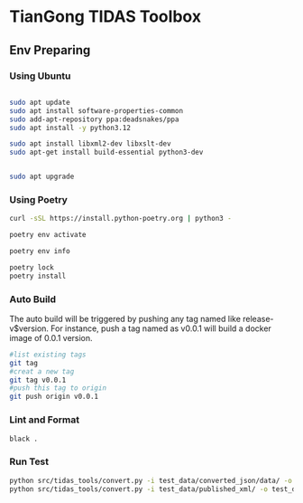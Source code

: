 
# TianGong TIDAS Toolbox

## Env Preparing

### Using Ubuntu

```bash

sudo apt update
sudo apt install software-properties-common
sudo add-apt-repository ppa:deadsnakes/ppa
sudo apt install -y python3.12

sudo apt install libxml2-dev libxslt-dev
sudo apt-get install build-essential python3-dev


sudo apt upgrade
```

### Using Poetry

```bash
curl -sSL https://install.python-poetry.org | python3 -

poetry env activate

poetry env info

poetry lock
poetry install

```

### Auto Build

The auto build will be triggered by pushing any tag named like release-v$version. For instance, push a tag named as v0.0.1 will build a docker image of 0.0.1 version.

```bash
#list existing tags
git tag
#creat a new tag
git tag v0.0.1
#push this tag to origin
git push origin v0.0.1
```


### Lint and Format

```bash
black .
```

### Run Test

```bash
python src/tidas_tools/convert.py -i test_data/converted_json/data/ -o test_data/converted_xml --to-eilcd
python src/tidas_tools/convert.py -i test_data/published_xml/ -o test_data/converted_json/ --to-tidas
```
